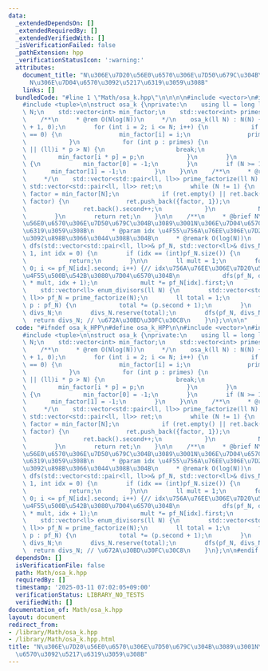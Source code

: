 ```yaml
---
data:
  _extendedDependsOn: []
  _extendedRequiredBy: []
  _extendedVerifiedWith: []
  _isVerificationFailed: false
  _pathExtension: hpp
  _verificationStatusIcon: ':warning:'
  attributes:
    document_title: "N\u306E\u7D20\u56E0\u6570\u306E\u7D50\u679C\u304B\u3089\u3001\
      N\u306E\u7D04\u6570\u3092\u5217\u6319\u3059\u308B"
    links: []
  bundledCode: "#line 1 \"Math/osa_k.hpp\"\n\n\n\n#include <vector>\n#include <map>\n\
    #include <tuple>\n\nstruct osa_k {\nprivate:\n    using ll = long long;\n    ll\
    \ N;\n    std::vector<int> min_factor;\n    std::vector<int> primes;\n\npublic:\n\
    \    /**\n     * @rem O(Nlog(N))\n     */\n    osa_k(ll N) : N(N) {\n        min_factor.assign(N\
    \ + 1, 0);\n        for (int i = 2; i <= N; i++) {\n            if (min_factor[i]\
    \ == 0) {\n                min_factor[i] = i;\n                primes.push_back(i);\n\
    \            }\n            for (int p : primes) {\n                if (p > min_factor[i]\
    \ || (ll)i * p > N) {\n                    break;\n                }\n       \
    \         min_factor[i * p] = p;\n            }\n        }\n        if (N >= 0)\
    \ {\n            min_factor[0] = -1;\n        }\n        if (N >= 1) {\n     \
    \       min_factor[1] = -1;\n        }\n    }\n\n    /**\n     * @rem O(log(N))\n\
    \     */\n    std::vector<std::pair<ll, ll>> prime_factorize(ll N) {\n       \
    \ std::vector<std::pair<ll, ll>> ret;\n        while (N != 1) {\n            int\
    \ factor = min_factor[N];\n            if (ret.empty() || ret.back().first !=\
    \ factor) {\n                ret.push_back({factor, 1});\n            } else {\n\
    \                ret.back().second++;\n            }\n            N /= factor;\n\
    \        }\n        return ret;\n    }\n\n    /**\n     * @brief N\u306E\u7D20\
    \u56E0\u6570\u306E\u7D50\u679C\u304B\u3089\u3001N\u306E\u7D04\u6570\u3092\u5217\
    \u6319\u3059\u308B\n     * @param idx \u4F55\u756A\u76EE\u306E\u7D20\u56E0\u6570\
    \u3092\u898B\u3066\u3044\u308B\u304B\n     * @remark O(log(N))\n     */\n    void\
    \ dfs(std::vector<std::pair<ll, ll>>& pf_N, std::vector<ll>& divs_N, ll div =\
    \ 1, int idx = 0) {\n        if (idx == (int)pf_N.size()) {\n            divs_N.emplace_back(div);\n\
    \            return;\n        }\n\n        ll mult = 1;\n        for (int i =\
    \ 0; i <= pf_N[idx].second; i++) {// idx\u756A\u76EE\u306E\u7D20\u56E0\u6570\u3092\
    \u4F55\u500B\u542B\u3080\u7D04\u6570\u304B\n            dfs(pf_N, divs_N, div\
    \ * mult, idx + 1);\n            mult *= pf_N[idx].first;\n        }\n    }\n\n\
    \    std::vector<ll> enum_divisors(ll N) {\n        std::vector<std::pair<ll,\
    \ ll>> pf_N = prime_factorize(N);\n        ll total = 1;\n        for (const auto&\
    \ p : pf_N) {\n            total *= (p.second + 1);\n        }\n        std::vector<ll>\
    \ divs_N;\n        divs_N.reserve(total);\n        dfs(pf_N, divs_N);\n      \
    \  return divs_N; // \u672A\u30BD\u30FC\u30C8\n    }\n};\n\n\n"
  code: "#ifndef osa_k_HPP\n#define osa_k_HPP\n\n#include <vector>\n#include <map>\n\
    #include <tuple>\n\nstruct osa_k {\nprivate:\n    using ll = long long;\n    ll\
    \ N;\n    std::vector<int> min_factor;\n    std::vector<int> primes;\n\npublic:\n\
    \    /**\n     * @rem O(Nlog(N))\n     */\n    osa_k(ll N) : N(N) {\n        min_factor.assign(N\
    \ + 1, 0);\n        for (int i = 2; i <= N; i++) {\n            if (min_factor[i]\
    \ == 0) {\n                min_factor[i] = i;\n                primes.push_back(i);\n\
    \            }\n            for (int p : primes) {\n                if (p > min_factor[i]\
    \ || (ll)i * p > N) {\n                    break;\n                }\n       \
    \         min_factor[i * p] = p;\n            }\n        }\n        if (N >= 0)\
    \ {\n            min_factor[0] = -1;\n        }\n        if (N >= 1) {\n     \
    \       min_factor[1] = -1;\n        }\n    }\n\n    /**\n     * @rem O(log(N))\n\
    \     */\n    std::vector<std::pair<ll, ll>> prime_factorize(ll N) {\n       \
    \ std::vector<std::pair<ll, ll>> ret;\n        while (N != 1) {\n            int\
    \ factor = min_factor[N];\n            if (ret.empty() || ret.back().first !=\
    \ factor) {\n                ret.push_back({factor, 1});\n            } else {\n\
    \                ret.back().second++;\n            }\n            N /= factor;\n\
    \        }\n        return ret;\n    }\n\n    /**\n     * @brief N\u306E\u7D20\
    \u56E0\u6570\u306E\u7D50\u679C\u304B\u3089\u3001N\u306E\u7D04\u6570\u3092\u5217\
    \u6319\u3059\u308B\n     * @param idx \u4F55\u756A\u76EE\u306E\u7D20\u56E0\u6570\
    \u3092\u898B\u3066\u3044\u308B\u304B\n     * @remark O(log(N))\n     */\n    void\
    \ dfs(std::vector<std::pair<ll, ll>>& pf_N, std::vector<ll>& divs_N, ll div =\
    \ 1, int idx = 0) {\n        if (idx == (int)pf_N.size()) {\n            divs_N.emplace_back(div);\n\
    \            return;\n        }\n\n        ll mult = 1;\n        for (int i =\
    \ 0; i <= pf_N[idx].second; i++) {// idx\u756A\u76EE\u306E\u7D20\u56E0\u6570\u3092\
    \u4F55\u500B\u542B\u3080\u7D04\u6570\u304B\n            dfs(pf_N, divs_N, div\
    \ * mult, idx + 1);\n            mult *= pf_N[idx].first;\n        }\n    }\n\n\
    \    std::vector<ll> enum_divisors(ll N) {\n        std::vector<std::pair<ll,\
    \ ll>> pf_N = prime_factorize(N);\n        ll total = 1;\n        for (const auto&\
    \ p : pf_N) {\n            total *= (p.second + 1);\n        }\n        std::vector<ll>\
    \ divs_N;\n        divs_N.reserve(total);\n        dfs(pf_N, divs_N);\n      \
    \  return divs_N; // \u672A\u30BD\u30FC\u30C8\n    }\n};\n\n#endif // osa_k_HPP"
  dependsOn: []
  isVerificationFile: false
  path: Math/osa_k.hpp
  requiredBy: []
  timestamp: '2025-03-11 07:02:05+09:00'
  verificationStatus: LIBRARY_NO_TESTS
  verifiedWith: []
documentation_of: Math/osa_k.hpp
layout: document
redirect_from:
- /library/Math/osa_k.hpp
- /library/Math/osa_k.hpp.html
title: "N\u306E\u7D20\u56E0\u6570\u306E\u7D50\u679C\u304B\u3089\u3001N\u306E\u7D04\
  \u6570\u3092\u5217\u6319\u3059\u308B"
---
```

